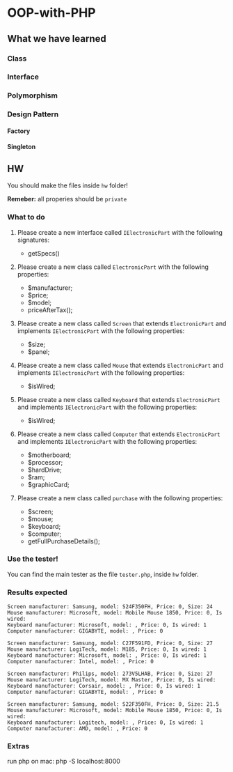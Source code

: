 # OOP-with-PHP

## What we have learned
### Class

### Interface

### Polymorphism

### Design Pattern
#### Factory

#### Singleton

## HW
You should make the files inside `hw` folder!

**Remeber:** all properies should be `private`
### What to do
1. Please create a new interface called `IElectronicPart` with the following signatures:
    * getSpecs()

2. Please create a new class called `ElectronicPart` with the following properties:
    * $manufacturer;
    * $price;
    * $model;
    * priceAfterTax();

3. Please create a new class called `Screen` that extends `ElectronicPart` and implements `IElectronicPart` with the following properties:
    * $size;
    * $panel;

4. Please create a new class called `Mouse` that extends `ElectronicPart` and implements `IElectronicPart` with the following properties:
    * $isWired;

5. Please create a new class called `Keyboard` that extends `ElectronicPart` and implements `IElectronicPart` with the following properties:
    * $isWired;

6. Please create a new class called `Computer` that extends `ElectronicPart` and implements `IElectronicPart` with the following properties:
    * $motherboard;
    * $processor;
    * $hardDrive;
    * $ram;
    * $graphicCard;

7. Please create a new class called `purchase` with the following properties:
    * $screen;
    * $mouse;
    * $keyboard;
    * $computer;
    * getFullPurchaseDetails();

### Use the tester!
You can find the main tester as the file `tester.php`, inside `hw` folder.

### Results expected
```
Screen manufacturer: Samsung, model: S24F350FH, Price: 0, Size: 24
Mouse manufacturer: Microsoft, model: Mobile Mouse 1850, Price: 0, Is wired: 
Keyboard manufacturer: Microsoft, model: , Price: 0, Is wired: 1
Computer manufacturer: GIGABYTE, model: , Price: 0

Screen manufacturer: Samsung, model: C27F591FD, Price: 0, Size: 27
Mouse manufacturer: LogiTech, model: M185, Price: 0, Is wired: 1
Keyboard manufacturer: Microsoft, model: , Price: 0, Is wired: 1
Computer manufacturer: Intel, model: , Price: 0

Screen manufacturer: Philips, model: 273V5LHAB, Price: 0, Size: 27
Mouse manufacturer: LogiTech, model: MX Master, Price: 0, Is wired: 
Keyboard manufacturer: Corsair, model: , Price: 0, Is wired: 1
Computer manufacturer: GIGABYTE, model: , Price: 0

Screen manufacturer: Samsung, model: S22F350FH, Price: 0, Size: 21.5
Mouse manufacturer: Microsoft, model: Mobile Mouse 1850, Price: 0, Is wired: 
Keyboard manufacturer: Logitech, model: , Price: 0, Is wired: 1
Computer manufacturer: AMD, model: , Price: 0

```


### Extras
run php on mac: php -S localhost:8000